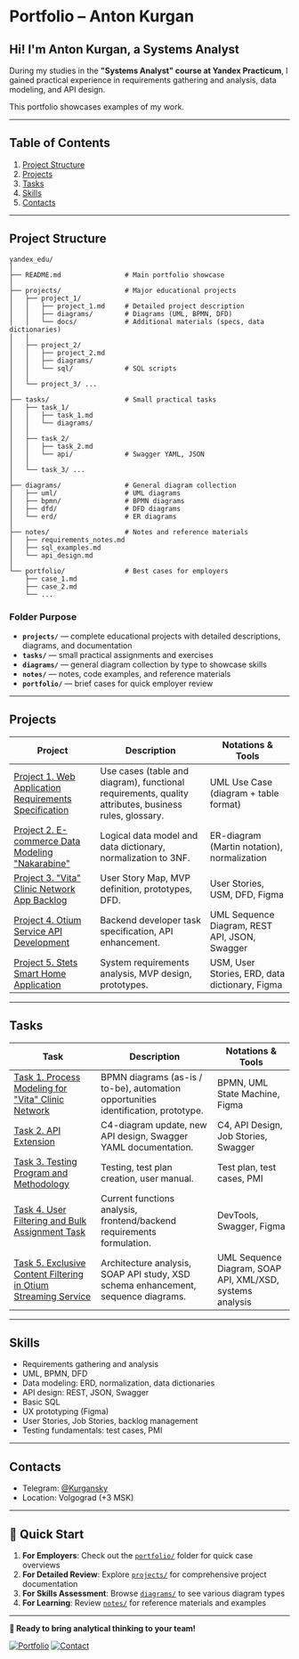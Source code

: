 # Portfolio – Anton Kurgan

## Hi! I'm Anton Kurgan, a Systems Analyst

During my studies in the **"Systems Analyst" course at Yandex Practicum**, I gained practical experience in requirements gathering and analysis, data modeling, and API design.

This portfolio showcases examples of my work.  

---

## Table of Contents

1. [Project Structure](#project-structure)
2. [Projects](#projects)
3. [Tasks](#tasks)
4. [Skills](#skills)
5. [Contacts](#contacts)

---

## Project Structure

```text
yandex_edu/
│
├── README.md                # Main portfolio showcase
│
├── projects/                # Major educational projects
│   ├── project_1/           
│   │   ├── project_1.md     # Detailed project description
│   │   ├── diagrams/        # Diagrams (UML, BPMN, DFD)
│   │   └── docs/            # Additional materials (specs, data dictionaries)
│   │
│   ├── project_2/
│   │   ├── project_2.md
│   │   ├── diagrams/
│   │   └── sql/             # SQL scripts
│   │
│   └── project_3/ ...
│
├── tasks/                   # Small practical tasks
│   ├── task_1/
│   │   ├── task_1.md
│   │   └── diagrams/
│   │
│   ├── task_2/
│   │   ├── task_2.md
│   │   └── api/             # Swagger YAML, JSON
│   │
│   └── task_3/ ...
│
├── diagrams/                # General diagram collection
│   ├── uml/                 # UML diagrams
│   ├── bpmn/                # BPMN diagrams
│   ├── dfd/                 # DFD diagrams
│   └── erd/                 # ER diagrams
│
├── notes/                   # Notes and reference materials
│   ├── requirements_notes.md
│   ├── sql_examples.md
│   └── api_design.md
│
└── portfolio/               # Best cases for employers
    ├── case_1.md
    ├── case_2.md
    └── ...
```

### Folder Purpose

- **`projects/`** — complete educational projects with detailed descriptions, diagrams, and documentation
- **`tasks/`** — small practical assignments and exercises
- **`diagrams/`** — general diagram collection by type to showcase skills
- **`notes/`** — notes, code examples, and reference materials
- **`portfolio/`** — brief cases for quick employer review

---

## Projects

| Project | Description | Notations & Tools |
|---------|-------------|-------------------|
| [Project 1. Web Application Requirements Specification](./project_1.md) | Use cases (table and diagram), functional requirements, quality attributes, business rules, glossary. | UML Use Case (diagram + table format) |
| [Project 2. E-commerce Data Modeling "Nakarabine"](./project_2.md) | Logical data model and data dictionary, normalization to 3NF. | ER-diagram (Martin notation), normalization |
| [Project 3. "Vita" Clinic Network App Backlog](./project_3.md) | User Story Map, MVP definition, prototypes, DFD. | User Stories, USM, DFD, Figma |
| [Project 4. Otium Service API Development](./project_4.md) | Backend developer task specification, API enhancement. | UML Sequence Diagram, REST API, JSON, Swagger |
| [Project 5. Stets Smart Home Application](./project_5.md) | System requirements analysis, MVP design, prototypes. | USM, User Stories, ERD, data dictionary, Figma |

---

## Tasks

| Task | Description | Notations & Tools |
|------|-------------|-------------------|
| [Task 1. Process Modeling for "Vita" Clinic Network](./task_1.md) | BPMN diagrams (as-is / to-be), automation opportunities identification, prototype. | BPMN, UML State Machine, Figma |
| [Task 2. API Extension](./task_2.md) | C4-diagram update, new API design, Swagger YAML documentation. | C4, API Design, Job Stories, Swagger |
| [Task 3. Testing Program and Methodology](./task_3.md) | Testing, test plan creation, user manual. | Test plan, test cases, PMI |
| [Task 4. User Filtering and Bulk Assignment Task](./task_4.md) | Current functions analysis, frontend/backend requirements formulation. | DevTools, Swagger, Figma |
| [Task 5. Exclusive Content Filtering in Otium Streaming Service](./tasks/task_5/README.md) | Architecture analysis, SOAP API study, XSD schema enhancement, sequence diagrams. | UML Sequence Diagram, SOAP API, XML/XSD, systems analysis |

---

## Skills

- Requirements gathering and analysis
- UML, BPMN, DFD
- Data modeling: ERD, normalization, data dictionaries
- API design: REST, JSON, Swagger
- Basic SQL
- UX prototyping (Figma)
- User Stories, Job Stories, backlog management
- Testing fundamentals: test cases, PMI

---

## Contacts

- Telegram: [@Kurgansky](https://t.me/Kurgansky)
- Location: Volgograd (+3 MSK)

---

## 🚀 Quick Start

1. **For Employers**: Check out the [`portfolio/`](./portfolio/) folder for quick case overviews
2. **For Detailed Review**: Explore [`projects/`](./projects/) for comprehensive project documentation
3. **For Skills Assessment**: Browse [`diagrams/`](./diagrams/) to see various diagram types
4. **For Learning**: Review [`notes/`](./notes/) for reference materials and examples

---

**💼 Ready to bring analytical thinking to your team!**

[![Portfolio](https://img.shields.io/badge/Portfolio-View%20Projects-blue?style=for-the-badge)](./projects/)
[![Contact](https://img.shields.io/badge/Contact-Telegram-green?style=for-the-badge)](https://t.me/Kurgansky)
